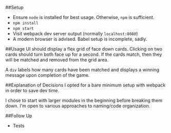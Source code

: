 ##Setup
* Ensure `node` is installed for best usage. Otherwise, `npm` is sufficient.
* `npm install`
* `npm start`
* Visit webpack dev server output (normally `localhost:8080`)
* A modern browser is advised. Babel setup is incomplete, sadly.

##Usage
UI should display a flex grid of face down cards.
Clicking on two cards should turn both face up for a second. If the cards match, then they will be matched and removed from the grid area.

A `div` labels how many cards have been matched and displays a winning message upon completion of the game.

##Explanation of Decisions
I opted for a bare minimum setup with webpack in order to save dev time.

I chose to start with larger modules in the beginning before breaking them down. I'm open to various approaches to naming/code organization.

##Follow Up
* Tests
